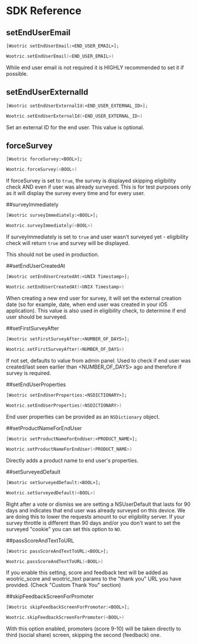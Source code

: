 # SDK Reference

## setEndUserEmail
```objective_c
[Wootric setEndUserEmail:<END_USER_EMAIL>];
```
```swift
Wootric.setEndUserEmail(<END_USER_EMAIL>)
```
While end user email is not required it is HIGHLY recommended to set it if possible.

## setEndUserExternalId
```objective_c
[Wootric setEndUserExternalId:<END_USER_EXTERNAL_ID>];
```
```swift
Wootric.setEndUserExternalId(<END_USER_EXTERNAL_ID>)
```
Set an external ID for the end user. This value is optional.

## forceSurvey
```objective_c
[Wootric forceSurvey:<BOOL>];
```
```swift
Wootric.forceSurvey(<BOOL>)
```
If forceSurvey is set to `true`, the survey is displayed skipping eligibility check AND even if user was already surveyed. This is for test purposes only as it will display the survey every time and for every user.

##surveyImmediately
```objective_c
[Wootric surveyImmediately:<BOOL>];
```
```swift
Wootric.surveyImmediately(<BOOL>)
```
If surveyImmediately is set to `true` and user wasn't surveyed yet - eligibility check will return `true` and survey will be displayed.

<aside class="warning">
This should not be used in production.
</aside>

##setEndUserCreatedAt
```objective_c
[Wootric setEndUserCreatedAt:<UNIX Timestamp>];
```
```swift
Wootric.setEndUserCreatedAt(<UNIX Timestamp>)
```
When creating a new end user for survey, it will set the external creation date (so for example, date, when end user was created in your iOS application).
This value is also used in eligibility check, to determine if end user should be surveyed.

##setFirstSurveyAfter
```objective_c
[Wootric setFirstSurveyAfter:<NUMBER_OF_DAYS>];
```
```swift
Wootric.setFirstSurveyAfter(<NUMBER_OF_DAYS>)
```
If not set, defaults to value from admin panel. Used to check if end user was created/last seen earlier than <NUMBER_OF_DAYS> ago and therefore if survey is required.

##setEndUserProperties
```objective_c
[Wootric setEndUserProperties:<NSDICTIONARY>];
```
```swift
Wootric.setEndUserProperties(<NSDICTIONARY>)
```
End user properties can be provided as an `NSDictionary` object.

##setProductNameForEndUser
```objective_c
[Wootric setProductNameForEndUser:<PRODUCT_NAME>];
```
```swift
Wootric.setProductNameForEndUser(<PRODUCT_NAME>)
```
Directly adds a product name to end user's properties.

##setSurveyedDefault
```objective_c
[Wootric setSurveyedDefault:<BOOL>];
```
```swift
Wootric.setSurveyedDefault(<BOOL>)
```
Right after a vote or dismiss we are setting a NSUserDefault that lasts for 90 days and indicates that end user was already surveyed on this device. We are doing this to lower the requests amount to our eligibility server.
If your survey throttle is different than 90 days and/or you don't want to set the surveyed "cookie" you can set this option to `NO`.

##passScoreAndTextToURL
```objective_c
[Wootric passScoreAndTextToURL:<BOOL>];
```
```swift
Wootric.passScoreAndTextToURL(<BOOL>)
```
If you enable this setting, score and feedback text will be added as wootric_score and wootric_text params to the "thank you" URL you have provided. (Check "Custom Thank You" section)

##skipFeedbackScreenForPromoter
```objective_c
[Wootric skipFeedbackScreenForPromoter:<BOOL>];
```
```swift
Wootric.skipFeedbackScreenForPromoter(<BOOL>)
```
With this option enabled, promoters (score 9-10) will be taken directly to third (social share) screen, skipping the second (feedback) one.
